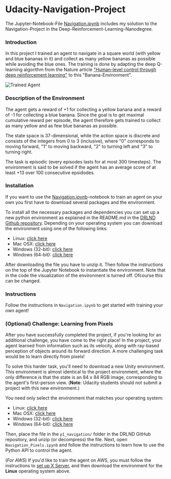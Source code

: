 [//]: # (Image References)

[image1]: https://user-images.githubusercontent.com/10624937/42135619-d90f2f28-7d12-11e8-8823-82b970a54d7e.gif "Trained Agent"

# Udacity-Navigation-Project

The Jupyter-Notebook-File [Navigation.ipynb](Navigation.ipynb) includes my solution to the Navigation-Project in the Deep-Reinforcement-Learning-Nanodegree.

### Introduction

In this project I trained an agent to navigate in a square world (with yellow and blue bananas in it) and collect as many yellow bananas as possible while avoiding the blue ones. The training is done by adapting the deep Q-learning algorithm from the Nature article ["Human-level control through deep reinforcement learning"](https://web.stanford.edu/class/psych209/Readings/MnihEtAlHassibis15NatureControlDeepRL.pdf) to this "Banana-Environment".

![Trained Agent][image1]

### Description of the Environment

The agent gets a reward of +1 for collecting a yellow banana and a reward of -1 for collecting a blue banana.  Since the goal is to get maximal cumulative reward per episode, the agent therefore gets trained to collect as many yellow and as few blue bananas as possible.

The state space is 37-dimensional, while the action space is discrete and consists of the integers from 0 to 3 (inclusive), where "0" corresponds to moving forward, "1" to moving backward, "2" to turning left and "3" to turning right.

The task is episodic (every episodes lasts for at most 300 timesteps).
The environment is said to be solved if the agent has an average score of at least +13 over 100 consecutive epsidodes.

### Installation

If you want to use the [Navigation.ipynb](Navigation.ipynb)-notebook to train an agent on your own you first have to download several packages and the environment. 

To install all the necessary packages and dependencies you can set up a new python environment as explained in the README.md in the [DRLND Github repository](https://github.com/udacity/deep-reinforcement-learning#dependencies).
Depending on your operating system you can download the environment using one of the following links:

 * Linux: [click here](https://s3-us-west-1.amazonaws.com/udacity-drlnd/P1/Banana/Banana_Linux.zip)
 * Mac OSX: [click here](https://s3-us-west-1.amazonaws.com/udacity-drlnd/P1/Banana/Banana.app.zip)
 * Windows (32-bit): [click here](https://s3-us-west-1.amazonaws.com/udacity-drlnd/P1/Banana/Banana_Windows_x86.zip)
 * Windows (64-bit): [click here](https://s3-us-west-1.amazonaws.com/udacity-drlnd/P1/Banana/Banana_Windows_x86_64.zip)

After downloading the file you have to unzip it. Then follow the instructions on the top of the Jupyter Notebook to instantiate the environment. Note that in the code the visualization of the environment is turned off. Ofcourse this can be changed. 

### Instructions

Follow the instructions in `Navigation.ipynb` to get started with training your own agent!  

### (Optional) Challenge: Learning from Pixels

After you have successfully completed the project, if you're looking for an additional challenge, you have come to the right place!  In the project, your agent learned from information such as its velocity, along with ray-based perception of objects around its forward direction.  A more challenging task would be to learn directly from pixels!

To solve this harder task, you'll need to download a new Unity environment.  This environment is almost identical to the project environment, where the only difference is that the state is an 84 x 84 RGB image, corresponding to the agent's first-person view.  (**Note**: Udacity students should not submit a project with this new environment.)

You need only select the environment that matches your operating system:
- Linux: [click here](https://s3-us-west-1.amazonaws.com/udacity-drlnd/P1/Banana/VisualBanana_Linux.zip)
- Mac OSX: [click here](https://s3-us-west-1.amazonaws.com/udacity-drlnd/P1/Banana/VisualBanana.app.zip)
- Windows (32-bit): [click here](https://s3-us-west-1.amazonaws.com/udacity-drlnd/P1/Banana/VisualBanana_Windows_x86.zip)
- Windows (64-bit): [click here](https://s3-us-west-1.amazonaws.com/udacity-drlnd/P1/Banana/VisualBanana_Windows_x86_64.zip)

Then, place the file in the `p1_navigation/` folder in the DRLND GitHub repository, and unzip (or decompress) the file.  Next, open `Navigation_Pixels.ipynb` and follow the instructions to learn how to use the Python API to control the agent.

(_For AWS_) If you'd like to train the agent on AWS, you must follow the instructions to [set up X Server](https://github.com/Unity-Technologies/ml-agents/blob/master/docs/Training-on-Amazon-Web-Service.md), and then download the environment for the **Linux** operating system above.
